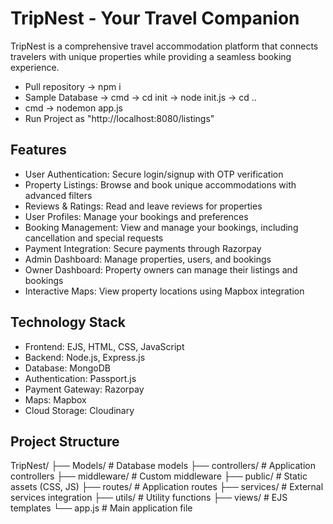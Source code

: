 # TripNest - Your Travel Companion

TripNest is a comprehensive travel accommodation platform that connects travelers with unique properties while providing a seamless booking experience.

- Pull repository -> npm i
- Sample Database -> cmd -> cd init -> node init.js -> cd ..
- cmd -> nodemon app.js
- Run Project as "http://localhost:8080/listings"

## Features

- User Authentication: Secure login/signup with OTP verification
- Property Listings: Browse and book unique accommodations with advanced filters
- Reviews & Ratings: Read and leave reviews for properties
- User Profiles: Manage your bookings and preferences
- Booking Management: View and manage your bookings, including cancellation and special requests
- Payment Integration: Secure payments through Razorpay
- Admin Dashboard: Manage properties, users, and bookings
- Owner Dashboard: Property owners can manage their listings and bookings
- Interactive Maps: View property locations using Mapbox integration

## Technology Stack

- Frontend: EJS, HTML, CSS, JavaScript
- Backend: Node.js, Express.js
- Database: MongoDB
- Authentication: Passport.js
- Payment Gateway: Razorpay
- Maps: Mapbox
- Cloud Storage: Cloudinary

## Project Structure

TripNest/
├── Models/              # Database models
├── controllers/         # Application controllers
├── middleware/         # Custom middleware
├── public/             # Static assets (CSS, JS)
├── routes/             # Application routes
├── services/           # External services integration
├── utils/              # Utility functions
├── views/              # EJS templates
└── app.js             # Main application file



